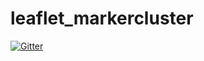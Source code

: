 # leaflet_markercluster

[![Gitter](https://badges.gitter.im/Join%20Chat.svg)](https://gitter.im/bforchhammer/leaflet_markercluster?utm_source=badge&utm_medium=badge&utm_campaign=pr-badge&utm_content=badge)